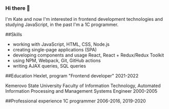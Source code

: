 ### Hi there 👋

I'm Kate and now I'm interested in frontend development technologies and studying JavaScript, in the past I'm a 1C programmer.

##Skills
- working with JavaScript, HTML, CSS, Node.js
- сreating single-page applications (SPA)
- developing components and usage React, React + Redux/Redux Toolkit
- using NPM, Webpack, Git, GitHub actions
- writing AJAX queries, SQL queries

##Education
Hexlet, program "Frontend developer"
2021-2022

Kemerovo State University
Faculty of Information Technology, Automated Information Processing and Management Systems
Engineer
2000-2005

##Professional experience
1C programmer
2006-2016, 2019-2020 
